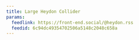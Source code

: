```yaml
---
title: Large Heydon Collider
params:
  feedlink: https://front-end.social/@heydon.rss
  feedid: 6c94dc49354702506a5148c2048c658a
---
```

